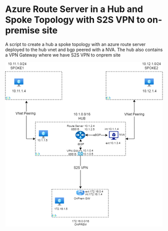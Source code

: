 # Azure Route Server in a Hub and Spoke Topology with S2S VPN to on-premise site
A script to create a hub a spoke topology with an azure route server deployed to the hub vnet and bgp peered with a NVA. The hub also contains a VPN Gateway where we have S2S VPN to onprem site

![1hub-2spoke1-1onprem.png](/1hub-2spoke1-1onprem.png)
